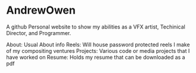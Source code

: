 # AndrewOwen
A github Personal website to show my abilities as a VFX artist, Techinical Director, and Programmer.


About: Usual About info
Reels: Will house password protected reels I make of my compositing ventures
Projects: Various code or media projects that I have worked on
Resume: Holds my resume that can be downloaded as a pdf
